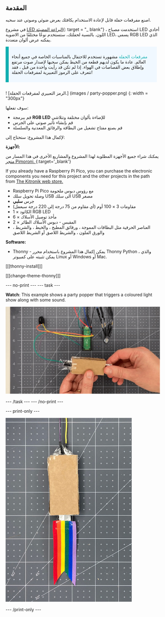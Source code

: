 ## المقدمة

اصنع مفرقعات حفلة قابل لإعادة الاستخدام يكافئك بعرض ضوئي وصوتي عند سحبه.

في مشروع [LED اليراعة المضيئة](https://projects.raspberrypi.org/en/projects/led-firefly){: target = "_ blank"} ، استخدمت مصباح LED أحادي اللون. بالنسبة لحفلتك، ستستخدم نوعًا مختلفًا من الاضوية LED، يسمى RGB LED الذي يمكنه عرض ألوان متعددة.

<div style="display: flex; flex-wrap: wrap">
<div style="flex-basis: 200px; flex-grow: 1; margin-right: 10px;">
<div style="border-left: solid; border-width:10px; border-color: #0faeb0; background-color: aliceblue; padding: 10px; display:flex; margin-bottom: 27px;"><p><span style="color: #0faeb0">مفرقعات الحفلة</span> مشهورة تستخدم للاحتفال بالمناسبات الخاصة في جميع أنحاء العالم. عادة ما يكون لديهم قطعة من الخيط يمكن سحبها لإصدار صوت مرتفع وإطلاق بعض القصاصات في الهواء. إذا لم تكن قد رأيت واحدة من قبل ، فقد تتعرف على الرموز التعبيرية لمفرقعات الحفلة!</p>
</div>
<div>
! [الرمز التعبيري لمفرقعات الحفلة.] (images / party-popper.png) {: width = "300px"}
</div>
</div>
</div>

سوف تفعلها:

+ قم ببرمجة **RGB LED** للإضاءة بألوان مختلفة وتتلاشى
+ قم بإنشاء تأثير صوتي على الجرس
+ قم بصنع مفتاح تشغيل من البطاقة والرقائق المعدنية والسلسلة

لإكمال هذا المشروع: ستحتاج إلى:

**الأجهزة:**

يمكنك شراء جميع الأجهزة المطلوبة لهذا المشروع والمشاريع الأخرى في هذا المسار من [متجر Pimoroni. ](https://shop.pimoroni.com/products/pico-intro-kit?variant=39893512945747){:target='_blank'}

If you already have a Raspberry Pi Pico, you can purchase the electronic components you need for this project and the other projects in the path from [The Kitronik web store.](https://kitronik.co.uk/products/5343-raspberry-pi-foundation-pico-pathway-pack)

+ Raspberry Pi Pico مع رؤوس دبوس ملحومة
+ وصلة تحويل سلك USB الى سلك USB مصغر
+ جرس **سلبي**
+ مقاومات 3 × 100 أوم (أي مقاوم من 75 درجة إلى 220 درجة سيعمل)
+ 1 × الكاثود RGB LED
+ 6 × مأخذ توصيل الأسلاك
+ 2 × المقبس - دبوس الأسلاك الطائر
+ العناصر الحرفية مثل البطاقات المموجة ، ورقائق المطبخ ، والخيط ، والشريط ، والورق الملون ، والشريط اللاصق أو الشريط اللاصق

**Software:**
+ Thonny - يمكن إكمال هذا المشروع باستخدام محرر Thonny Python ، والذي يمكن تثبيته على كمبيوتر Linux أو Windows أو Mac.

[[[thonny-install]]]

[[[change-theme-thonny]]]


--- no-print --- --- task ---

**Watch**: This example shows a party popper that triggers a coloured light show along with some sound.

![A small piece of foil is pulled out of the popper switch and an LED lights up and a sound plays.](images/full-popper-test.gif)

--- /task --- --- /no-print ---

--- print-only ---

![A party popper made from cardboard with a ribbon tail.](images/add-ribbon.jpg)

--- /print-only ---
